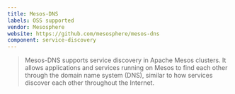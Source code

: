 ```yaml
---
title: Mesos-DNS
labels: OSS supported
vendor: Mesosphere
website: https://github.com/mesosphere/mesos-dns
component: service-discovery
---
```

> Mesos-DNS supports service discovery in Apache Mesos clusters. It allows applications and services running on Mesos to find each other through the domain name system (DNS), similar to how services discover each other throughout the Internet.
